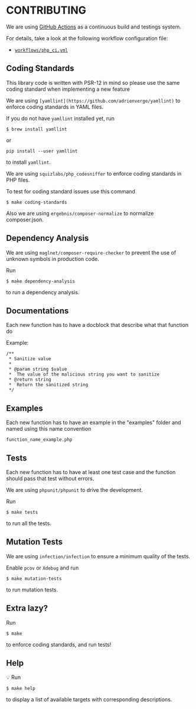 # CONTRIBUTING

We are using [GitHub Actions](https://github.com/features/actions) as a continuous build and testings system.

For details, take a look at the following workflow configuration file:

-   [`workflows/php_ci.yml`](workflows/php_ci.yml)

## Coding Standards

This library code is written with PSR-12 in mind so please use the same coding standard when implementing a new feature

We are using `[yamllint](https://github.com/adrienverge/yamllint)` to enforce coding standards in YAML files.

If you do not have `yamllint` installed yet, run

```
$ brew install yamllint
```

or

```
pip install --user yamllint
```

to install `yamllint`.

We are using `squizlabs/php_codesniffer` to enforce coding standards in PHP files.

To test for coding standard issues use this command

```
$ make coding-standards
```

Also we are using `ergebnis/composer-normalize` to normalize composer.json.

## Dependency Analysis

We are using `maglnet/composer-require-checker` to prevent the use of unknown symbols in production code.

Run

```
$ make dependency-analysis
```

to run a dependency analysis.

## Documentations

Each new function has to have a docblock that describe what that function do

Example:

```
/**
 * Sanitize value
 *
 * @param string $value
 *  The value of the malicious string you want to sanitize
 * @return string
 *  Return the sanitized string
 */
```

## Examples

Each new function has to have an example in the "examples" folder and named using this name convention

`function_name_example.php`

## Tests

Each new function has to have at least one test case and the function should pass that test without errors.

We are using `phpunit/phpunit` to drive the development.

Run

```
$ make tests
```

to run all the tests.

## Mutation Tests

We are using `infection/infection` to ensure a minimum quality of the tests.

Enable `pcov` or `Xdebug` and run

```
$ make mutation-tests
```

to run mutation tests.

## Extra lazy?

Run

```
$ make
```

to enforce coding standards, and run tests!

## Help

:bulb: Run

```
$ make help
```

to display a list of available targets with corresponding descriptions.
